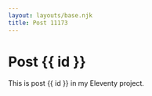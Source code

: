 ```yaml
---
layout: layouts/base.njk
title: Post 11173
---
```


# Post {{ id }}

This is post {{ id }} in my Eleventy project.
